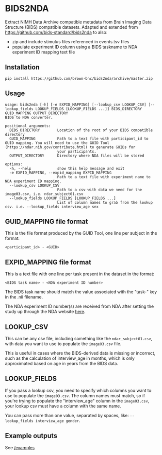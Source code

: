 # BIDS2NDA
Extract NIMH Data Archive compatible metadata from Brain Imaging Data Structure (BIDS) compatible datasets. Adapted and extended from https://github.com/bids-standard/bids2nda to also:
* zip and include stimulus files referenced in events.tsv files
* populate experiment ID column using a BIDS taskname to NDA experiment ID mapping text file

## Installation


    pip install https://github.com/brown-bnc/bids2nda/archive/master.zip


## Usage

    usage: bids2nda [-h] [-e EXPID_MAPPING] [--lookup_csv LOOKUP_CSV] [--lookup_fields LOOKUP_FIELDS [LOOKUP_FIELDS ...]] BIDS_DIRECTORY GUID_MAPPING OUTPUT_DIRECTORY
    BIDS to NDA converter.

    positional arguments:
      BIDS_DIRECTORY        Location of the root of your BIDS compatible directory
      GUID_MAPPING          Path to a text file with participant_id to GUID mapping. You will need to use the GUID Tool (https://ndar.nih.gov/contribute.html) to generate GUIDs for
                            your participants.
      OUTPUT_DIRECTORY      Directory where NDA files will be stored

    options:
      -h, --help            show this help message and exit
      -e EXPID_MAPPING, --expid_mapping EXPID_MAPPING
                            Path to a text file with experiment name to NDA experiment ID mapping.
      --lookup_csv LOOKUP_CSV
                            Path to a csv with data we need for the image03.csv, i.e. ndar_subject01.csv
      --lookup_fields LOOKUP_FIELDS [LOOKUP_FIELDS ...]
                            List of column names to grab from the lookup csv. i.e. --lookup_fields interview_age sex


## GUID_MAPPING file format
This is the file format produced by the GUID Tool, one line per subject in the format:

`<participant_id> - <GUID>`

## EXPID_MAPPING file format
This is a text file with one line per task present in the dataset in the format:

`<BIDS task name> - <NDA experiment ID number>`

The BIDS task name should match the value associated with the "task-" key in the .nii filename.

The NDA experiment ID number(s) are received from NDA after setting the study up through the NDA website [here](https://ndar.nih.gov/user/dashboard/collections.html).

## LOOKUP_CSV
This can be any csv file, including something like the `ndar_subject01.csv`, with data
you want to use to populate the `image03.csv` file.

This is useful in cases where the BIDS-derived data is missing or incorrect, such as
the calculation of interview_age in months, which is only approximated based on age in years
from the BIDS data.

## LOOKUP_FIELDS
If you pass a lookup csv, you need to specify which columns you want to use to populate
the `image03.csv`. The column names must match, so if you're trying to populate the "interview_age"
column in the `image03.csv`, your lookup csv must have a column with the same name.

You can pass more than one value, separated by spaces, like:
`--lookup_fields interview_age gender`.

## Example outputs
See [/examples](/examples)


